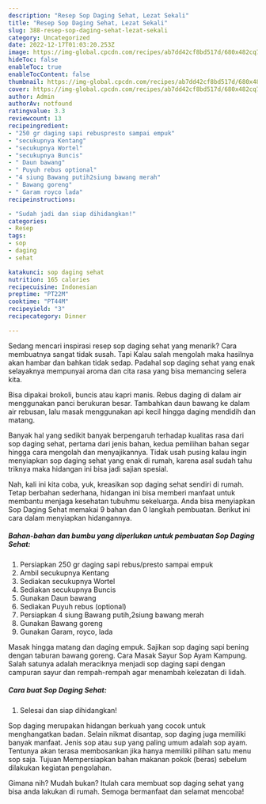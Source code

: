 ```yaml
---
description: "Resep Sop Daging Sehat, Lezat Sekali"
title: "Resep Sop Daging Sehat, Lezat Sekali"
slug: 388-resep-sop-daging-sehat-lezat-sekali
category: Uncategorized
date: 2022-12-17T01:03:20.253Z
image: https://img-global.cpcdn.com/recipes/ab7dd42cf8bd517d/680x482cq70/sop-daging-sehat-foto-resep-utama.jpg
hideToc: false
enableToc: true
enableTocContent: false
thumbnail: https://img-global.cpcdn.com/recipes/ab7dd42cf8bd517d/680x482cq70/sop-daging-sehat-foto-resep-utama.jpg
cover: https://img-global.cpcdn.com/recipes/ab7dd42cf8bd517d/680x482cq70/sop-daging-sehat-foto-resep-utama.jpg
author: Admin
authorAv: notfound
ratingvalue: 3.3
reviewcount: 13
recipeingredient:
- "250 gr daging sapi rebuspresto sampai empuk"
- "secukupnya Kentang"
- "secukupnya Wortel"
- "secukupnya Buncis"
- " Daun bawang"
- " Puyuh rebus optional"
- "4 siung Bawang putih2siung bawang merah"
- " Bawang goreng"
- " Garam royco lada"
recipeinstructions:

- "Sudah jadi dan siap dihidangkan!"
categories:
- Resep
tags:
- sop
- daging
- sehat

katakunci: sop daging sehat 
nutrition: 165 calories
recipecuisine: Indonesian
preptime: "PT22M"
cooktime: "PT44M"
recipeyield: "3"
recipecategory: Dinner

---
```



Sedang mencari inspirasi resep sop daging sehat yang menarik? Cara membuatnya sangat tidak susah. Tapi Kalau salah mengolah maka hasilnya akan hambar dan bahkan tidak sedap. Padahal sop daging sehat yang enak selayaknya mempunyai aroma dan cita rasa yang bisa memancing selera kita.


Bisa dipakai brokoli, buncis atau kapri manis. Rebus daging di dalam air menggunakan panci berukuran besar. Tambahkan daun bawang ke dalam air rebusan, lalu masak menggunakan api kecil hingga daging mendidih dan matang.

Banyak hal yang sedikit banyak berpengaruh terhadap kualitas rasa dari sop daging sehat, pertama dari jenis bahan, kedua pemilihan bahan segar hingga cara mengolah dan menyajikannya. Tidak usah pusing kalau ingin menyiapkan sop daging sehat yang enak di rumah, karena asal sudah tahu triknya maka hidangan ini bisa jadi sajian spesial.


Nah, kali ini kita coba, yuk, kreasikan sop daging sehat sendiri di rumah. Tetap berbahan sederhana, hidangan ini bisa memberi manfaat untuk membantu menjaga kesehatan tubuhmu sekeluarga. Anda bisa menyiapkan Sop Daging Sehat memakai 9 bahan dan 0 langkah pembuatan. Berikut ini cara dalam menyiapkan hidangannya.

<!--inarticleads1-->

##### Bahan-bahan dan bumbu yang diperlukan untuk pembuatan Sop Daging Sehat:

1. Persiapkan 250 gr daging sapi rebus/presto sampai empuk
1. Ambil secukupnya Kentang
1. Sediakan secukupnya Wortel
1. Sediakan secukupnya Buncis
1. Gunakan  Daun bawang
1. Sediakan  Puyuh rebus (optional)
1. Persiapkan 4 siung Bawang putih,2siung bawang merah
1. Gunakan  Bawang goreng
1. Gunakan  Garam, royco, lada


Masak hingga matang dan daging empuk. Sajikan sop daging sapi bening dengan taburan bawang goreng. Cara Masak Sayur Sop Ayam Kampung. Salah satunya adalah meraciknya menjadi sop daging sapi dengan campuran sayur dan rempah-rempah agar menambah kelezatan di lidah. 

<!--inarticleads2-->

##### Cara buat Sop Daging Sehat:


1. Selesai dan siap dihidangkan!

Sop daging merupakan hidangan berkuah yang cocok untuk menghangatkan badan. Selain nikmat disantap, sop daging juga memiliki banyak manfaat. Jenis sop atau sup yang paling umum adalah sop ayam. Tentunya akan terasa membosankan jika hanya memiliki pilihan satu menu sop saja. Tujuan Mempersiapkan bahan makanan pokok (beras) sebelum dilakukan kegiatan pengolahan. 

Gimana nih? Mudah bukan? Itulah cara membuat sop daging sehat yang bisa anda lakukan di rumah. Semoga bermanfaat dan selamat mencoba!
